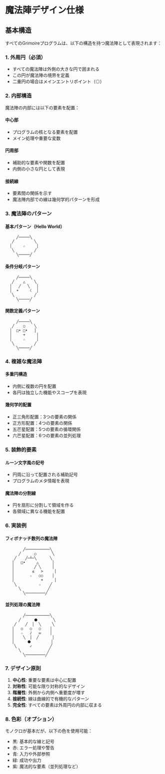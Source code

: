 # 魔法陣デザイン仕様

## 基本構造

すべてのGrimoireプログラムは、以下の構造を持つ魔法陣として表現されます：

### 1. 外周円（必須）
- すべての魔法陣は外側の大きな円で囲まれる
- この円が魔法陣の境界を定義
- 二重円の場合はメインエントリポイント（◎）

### 2. 内部構造
魔法陣の内部には以下の要素を配置：

#### 中心部
- プログラムの核となる要素を配置
- メイン処理や重要な変数

#### 円周部
- 補助的な要素や関数を配置
- 内側の小さな円として表現

#### 接続線
- 要素間の関係を示す
- 魔法陣内部での線は幾何学的パターンを形成

### 3. 魔法陣のパターン

#### 基本パターン（Hello World）
```
     ╱─────╲
   ╱         ╲
  │     ☆     │
   ╲         ╱
     ╲─────╱
```

#### 条件分岐パターン
```
     ╱─────╲
   ╱    △    ╲
  │   ╱   ╲   │
  │  ☀     ☾  │
   ╲         ╱
     ╲─────╱
```

#### 関数定義パターン
```
     ╱─────╲
   ╱    ○    ╲
  │  □• □•   │
  │     +     │
  │     ☆     │
   ╲         ╱
     ╲─────╱
```

### 4. 複雑な魔法陣

#### 多重円構造
- 内側に複数の円を配置
- 各円は独立した機能やスコープを表現

#### 幾何学的配置
- 正三角形配置：3つの要素の関係
- 正方形配置：4つの要素の関係
- 五芒星配置：5つの要素の循環関係
- 六芒星配置：6つの要素の並列処理

### 5. 装飾的要素

#### ルーン文字風の記号
- 円周に沿って配置される補助記号
- プログラムのメタ情報を表現

#### 魔法陣の分割線
- 円を扇形に分割して領域を作る
- 各領域に異なる機能を配置

### 6. 実装例

#### フィボナッチ数列の魔法陣
```
        ╱───────────╲
      ╱      ○       ╲
    ╱    ╱─┴─╲      ╲
   │   □•     △      │
   │         ╱ ╲     │
   │        ≤   >     │
   │       ☆   ○○    │
   │            +     │
    ╲          ☆    ╱
      ╲            ╱
        ╲─────────╱
```

#### 並列処理の魔法陣
```
        ╱───────────╲
      ╱      ⬢       ╲
    ╱    ╱  │  ╲     ╲
   │   ○   ○   ○    │
   │   ☆   ♪   ✉    │
   │    ╲  │  ╱      │
   │      ⬢         │
    ╲      ✓        ╱
      ╲            ╱
        ╲─────────╱
```

### 7. デザイン原則

1. **中心性**: 重要な要素は中心に配置
2. **対称性**: 可能な限り対称的なデザイン
3. **階層性**: 外側から内側へ重要度が増す
4. **接続性**: 線は曲線的で有機的なパターン
5. **完全性**: すべての要素は外周円の内部に収まる

### 8. 色彩（オプション）

モノクロが基本だが、以下の色を使用可能：
- 黒: 基本的な線と記号
- 赤: エラー処理や警告
- 青: 入力や外部参照
- 緑: 成功や出力
- 紫: 魔法的な要素（並列処理など）